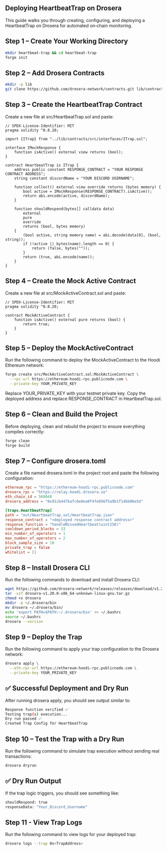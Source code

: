 ## Deploying HeartbeatTrap on Drosera

This guide walks you through creating, configuring, and deploying a HeartbeatTrap on Drosera for automated on‑chain monitoring.

## Step 1 – Create Your Working Directory
```bash
mkdir heartbeat-trap && cd heartbeat-trap
forge init
```

## Step 2 – Add Drosera Contracts
```bash
mkdir -p lib
git clone https://github.com/drosera-network/contracts.git lib/contracts
```

## Step 3 – Create the HeartbeatTrap Contract
Create a new file at src/HeartbeatTrap.sol and paste:

```solidity
// SPDX-License-Identifier: MIT
pragma solidity ^0.8.20;

import {ITrap} from "../lib/contracts/src/interfaces/ITrap.sol";

interface IMockResponse {
    function isActive() external view returns (bool);
}

contract HeartbeatTrap is ITrap {
    address public constant RESPONSE_CONTRACT = "YOUR RESPONSE CONTRACT ADDRESS";
    string constant discordName = "YOUR DISCORD USERNAME";

    function collect() external view override returns (bytes memory) {
        bool active = IMockResponse(RESPONSE_CONTRACT).isActive();
        return abi.encode(active, discordName);
    }

    function shouldRespond(bytes[] calldata data)
        external
        pure
        override
        returns (bool, bytes memory)
    {
        (bool active, string memory name) = abi.decode(data[0], (bool, string));
        if (!active || bytes(name).length == 0) {
            return (false, bytes(""));
        }
        return (true, abi.encode(name));
    }
}
```

## Step 4 – Create the Mock Active Contract
Create a new file at src/MockActiveContract.sol and paste:

```solidity
// SPDX-License-Identifier: MIT
pragma solidity ^0.8.20;

contract MockActiveContract {
    function isActive() external pure returns (bool) {
        return true;
    }
}
```

## Step 5 – Deploy the MockActiveContract
Run the following command to deploy the MockActiveContract to the Hoodi Ethereum network:

```bash
forge create src/MockActiveContract.sol:MockActiveContract \
  --rpc-url https://ethereum-hoodi-rpc.publicnode.com \
  --private-key YOUR_PRIVATE_KEY
```
Replace YOUR_PRIVATE_KEY with your testnet private key. Copy the deployed address and replace RESPONSE_CONTRACT in HeartbeatTrap.sol.

## Step 6 – Clean and Build the Project
Before deploying, clean and rebuild the project to ensure everything compiles correctly:

```bash
forge clean
forge build
```
## Step 7 – Configure drosera.toml
Create a file named drosera.toml in the project root and paste the following configuration:  

```toml
ethereum_rpc = "https://ethereum-hoodi-rpc.publicnode.com"
drosera_rpc = "https://relay.hoodi.drosera.io"
eth_chain_id = 560048
drosera_address = "0x91cb447bafc6e0ea0f4fe056f5a9b1f14bb06e5d"

[traps.HeartbeatTrap]
path = "out/HeartbeatTrap.sol/HeartbeatTrap.json"
response_contract = "<deployed response contract address>"
response_function = "handleMissedHeartbeat(uint256)"
cooldown_period_blocks = 33
min_number_of_operators = 1
max_number_of_operators = 2
block_sample_size = 10
private_trap = false
whitelist = []
```

## Step 8 – Install Drosera CLI
Run the following commands to download and install Drosera CLI:

```bash
wget https://github.com/drosera-network/releases/releases/download/v1.20.0/drosera-v1.20.0-x86_64-unknown-linux-gnu.tar.gz
tar -xzf drosera-v1.20.0-x86_64-unknown-linux-gnu.tar.gz
chmod +x drosera
mkdir -p ~/.drosera/bin
mv drosera ~/.drosera/bin/
echo 'export PATH=$PATH:~/.drosera/bin' >> ~/.bashrc
source ~/.bashrc
drosera --version
```

## Step 9 – Deploy the Trap
Run the following command to apply your trap configuration to the Drosera network:  

```bash
drosera apply \
  --eth-rpc-url https://ethereum-hoodi-rpc.publicnode.com \
  --private-key YOUR_PRIVATE_KEY
```
## ✅ Successful Deployment and Dry Run
After running drosera apply, you should see output similar to:

```bash
Response function verified ✅
Testing trap(s) execution...
Dry run passed ✅
Created Trap Config for HeartbeatTrap
```

## Step 10 – Test the Trap with a Dry Run
Run the following command to simulate trap execution without sending real transactions:  

```bash
drosera dryrun
```
## ✅ Dry Run Output
If the trap logic triggers, you should see something like:

```bash
shouldRespond: true
responseData: "Your_Discord_Username"
```

## Step 11 - View Trap Logs
Run the following command to view logs for your deployed trap:

```bash
drosera logs --trap 0x<TrapAddress>
```


